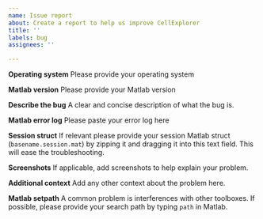 ```yaml
---
name: Issue report
about: Create a report to help us improve CellExplorer
title: ''
labels: bug
assignees: ''

---
```


**Operating system**
Please provide your operating system

**Matlab version**
Please provide your Matlab version

**Describe the bug**
A clear and concise description of what the bug is.

**Matlab error log**
Please paste your error log here

**Session struct**
If relevant please provide your session Matlab struct (`basename.session.mat`) by zipping it and dragging it into this text field. This will ease the troubleshooting. 

**Screenshots**
If applicable, add screenshots to help explain your problem.

**Additional context**
Add any other context about the problem here.

**Matlab setpath**
A common problem is interferences with other toolboxes. If possible, please provide your search path by typing `path` in Matlab.
